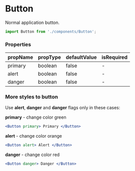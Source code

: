 # Button

Normal application button. 

```js
import Button from './components/Button';
```

<!-- STORY -->

### Properties

| propName | propType | defaultValue | isRequired |
| -------- | -------- | ------------ | ---------- |
| primary  | boolean  | false        | -          |
| alert    | boolean  | false        | -          |
| danger   | boolean  | false        | -          |

### More styles to button

Use **alert**, **danger** and **danger** flags only in these cases:

**primary** - change color green

```jsx
<Button primary> Primary </Button>
```

**alert** - change color orange

```jsx
<Button alert> Alert </Button>
```

**danger** - change color red

```jsx
<Button danger> Danger </Button>
```